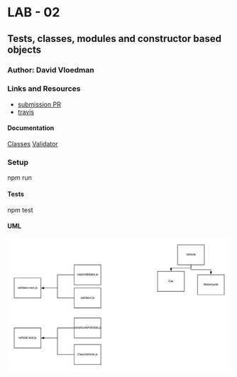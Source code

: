 # LAB - 02

## Tests, classes, modules and constructor based objects

### Author: David Vloedman

### Links and Resources
* [submission PR](http://xyz.com)
* [travis](https://travis-ci.com/david-vloedman-401-advanced-javascript/401-lab-02)


#### Documentation

[Classes](./classes/out/index.html)
[Validator](./classes/out/index.html)


### Setup

npm run
  
#### Tests

npm test

#### UML
![](./assets/lab-02-uml.png)


